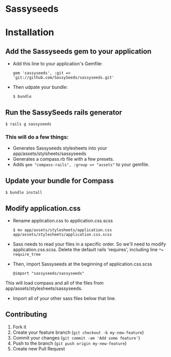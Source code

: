 # Sassyseeds

# Installation

## Add the Sassyseeds gem to your application ##

* Add this line to your application's Gemfile:

    ```gem 'sassyseeds', :git => 'git://github.com/SassySeeds/sassyseeds.git' ```

* Then udpate your bundle:

    ```$ bundle```

## Run the SassySeeds rails generator ##

```$ rails g sassyseeds```

### This will do a few things: ###
* Generates Sassyseeds stylesheets into your app/assets/stylsheets/sassyseeds
* Generates a compass.rb file with a few presets.
* Adds ```gem "compass-rails", :group => "assets"``` to your gemfile.

## Update your bundle for Compass ##
```$ bundle install```

## Modify application.css ##

* Rename application.css to application.css.scss

    ```$ mv app/assets/stylesheets/application.css app/assets/stylesheets/application.css.scss```

* Sass needs to read your files in a specific order. So we'll need to modify application.css.scss.
  Delete the default rails 'requires', including line  ``` *= require_tree ```

* Then, import Sassyseeds at the beginning of application.css.scss

    ``` @import "sassyseeds/sassyseeds" ```

This will load compass and all of the files from app/assets/stylesheets/sassyseeds.

* Import all of your other sass files below that line.


## Contributing ##

1. Fork it
2. Create your feature branch (`git checkout -b my-new-feature`)
3. Commit your changes (`git commit -am 'Add some feature'`)
4. Push to the branch (`git push origin my-new-feature`)
5. Create new Pull Request
